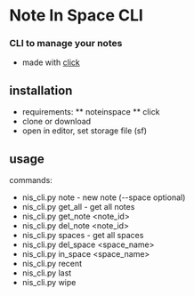 # Note In Space CLI
### CLI to manage your notes
* made with [click](https://github.com/pallets/click)
## installation
* requirements:
** noteinspace
** click
* clone or download
* open in editor, set storage file (sf)
## usage
commands:
* nis_cli.py note - new note (--space optional)
* nis_cli.py get_all - get all notes
* nis_cli.py get_note <note_id>
* nis_cli.py del_note <note_id>
* nis_cli.py spaces - get all spaces
* nis_cli.py del_space <space_name>
* nis_cli.py in_space <space_name>
* nis_cli.py recent <count>
* nis_cli.py last
* nis_cli.py wipe